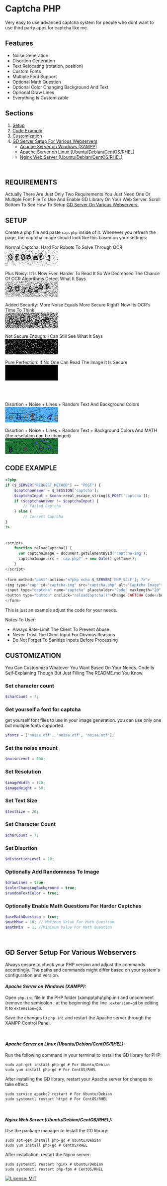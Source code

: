 
# Captcha PHP
Very easy to use advanced captcha system for people who dont want to use third party apps for captcha like me.

## Features

- Noise Generation
- Disortion Generation
- Text Relocating (rotation, position)
- Custom Fonts
- Multiple Font Support
- Optional Math Question
- Optional Color Changing Background And Text
- Oprional Draw Lines
- Everything Is Customizable

## Sections
1. [Setup](#setup) <br />
2. [Code Example](#code-example) <br />
3. [Customization](#customization) <br />
4. [GD Server Setup For Various Webservers](#gd-server-setup-for-various-webservers) <br />
    - [Apache Server on Windows (XAMPP)](#apache-server-on-windows-xampp) <br />
    - [Apache Server on Linux (Ubuntu/Debian/CentOS/RHEL)](#apache-server-on-linux-ubuntudebiancentosrhel) <br />
    - [Nginx Web Server (Ubuntu/Debian/CentOS/RHEL)](#nginx-web-server-ubuntudebiancentosrhel) <br />
<br />

## **REQUIREMENTS**
Actually There Are Just Only Two Requirements You Just Need One Or Multiple Font File To Use And Enable GD Library On Your Web Server. Scroll Bottom To See How To Setup [GD Server On Various Webservers.](#gd-server-setup-for-various-webservers) 
<br />


## **SETUP**
Create a php file and paste ```cap.php``` inside of it. Whenever you refresh the page, the captcha image should look like this based on your settings:

Normal Captcha: Hard For Robots To Solve Through OCR<br />
![1](https://raw.githubusercontent.com/Lebweuh/Captcha-PHP/main/example%20images/cap.png)

Plus Noisy: It Is Now Even Harder To Read It So We Decreased The Chance Of OCR Algorithms Detect What It Says<br />
![1](https://raw.githubusercontent.com/Lebweuh/Captcha-PHP/main/example%20images/cap2.png)

Added Security: More Noise Equals More Secure Right? Now Its OCR's Time To Think<br />
![1](https://raw.githubusercontent.com/Lebweuh/Captcha-PHP/main/example%20images/cap3.png)

Not Secure Enough: I Can Still See What It Says<br />
![1](https://raw.githubusercontent.com/Lebweuh/Captcha-PHP/main/example%20images/cap4.png)

Pure Perfection: If No One Can Read The Image It Is Secure<br />
![1](https://raw.githubusercontent.com/Lebweuh/Captcha-PHP/main/example%20images/cap5.png) <br /> <br /><br /><br />

Disortion + Noise + Lines + Random Text And Background Colors<br />
![1](https://raw.githubusercontent.com/Lebweuh/Captcha-PHP/main/example%20images/cap6.png) <br />

Disortion + Noise + Lines + Random Text + Background Colors And MATH (the resolution can be changed)<br />
![1](https://raw.githubusercontent.com/Lebweuh/Captcha-PHP/main/example%20images/cap7.png) <br />

## **CODE EXAMPLE**
```php
<?php
if ($_SERVER["REQUEST_METHOD"] == "POST") {
    $captchaAnswer = $_SESSION['captcha'];
    $captchaInput = $conn->real_escape_string($_POST['captcha']);
    if ($captchaAnswer != $captchaInput) {
        // Failed Captcha
    } else {
        // Correct Caprcha
}
?>


<script>
    function reloadCaptcha() {
      var captchaImage = document.getElementById('captcha-img');
      captchaImage.src = 'cap.php?' + new Date().getTime();
    }
</script>

<form method="post" action="<?php echo $_SERVER['PHP_SELF']; ?>">
<img type="cap" id="captcha-img" src="captcha.php" alt="Captcha Image">
<input type="captcha" name="captcha" placeholder="Code" maxlength="20" required>
<button type="button" onclick="reloadCaptcha()">Change CAPTCHA Code</button>
</form>

```
This is just an example adjust the code for your needs.

Notes To User:
- Always Rate-Limit The Client To Prevent Abuse
- Never Trust The Client Input For Obvious Reasons
- Do Not Forget To Sanitize Inputs Before Processing <br />

## **CUSTOMIZATION**
You Can Custoomiza Whatever You Want Based On Your Needs. Code Is Self-Explaining Though But Just Filling The README.md You Know.

### Set character count

```php
$charCount = 7;
```

### Get yourself a font for captcha
get yourself font files to use in your image generation. you can use only one but multiple fonts supported.
```php
$fonts = ['noise.otf', 'noise.otf', 'noise.otf'];
```

### Set the noise amount

```php
$noiseLevel = 600;
```

### Set Resolution
```php
$imageWidth = 170;
$imageHeight = 50;
```

### Set Text Size
```php
$textSize = 20;
```


### Set Character Count
```php
$charCount = 7;
```


### Set Disortion
```php
$distortionLevel = 10;
```


### Optionally Add Randomness To Image
```php
$drawLines = true;
$colorChangingBackground = true;
$randomTextColor = true;
```


### Optionally Enable Math Questions For Harder Captchas
```php
$useMathQuestion = true;
$mathMax = 10; // Maximum Value For Math Question
$mathMin  = 1; //Minimum Value For Math Question
```
<br />

## **GD Server Setup For Various Webservers**
Always ensure to check your PHP version and adjust the commands accordingly. The paths and commands might differ based on your system's configuration and version.

#### *Apache Server on Windows (XAMPP):*
Open `php.ini` file in the PHP folder (xampp\php\php.ini) and uncomment (remove the semicolon ; at the beginning) the line `;extension=gd` by editing it to `extension=gd`.

Save the changes to `php.ini` and restart the Apache server through the XAMPP Control Panel.

<br />

#### *Apache Server on Linux (Ubuntu/Debian/CentOS/RHEL):*
Run the following command in your terminal to install the GD library for PHP: 
```
sudo apt-get install php-gd # For Ubuntu/Debian
sudo yum install php-gd # For CentOS/RHEL
```
After installing the GD library, restart your Apache server for changes to take effect:
```
sudo service apache2 restart # For Ubuntu/Debian
sudo systemctl restart httpd # For CentOS/RHEL
```
<br />


#### *Nginx Web Server (Ubuntu/Debian/CentOS/RHEL):*
Use the package manager to install the GD library:
```
sudo apt-get install php-gd # Ubuntu/Debian
sudo yum install php-gd # CentOS/RHEL
```
 After installation, restart the Nginx server:
```
sudo systemctl restart nginx # Ubuntu/Debian
sudo systemctl restart php-fpm # CentOS/RHEL
```

 [![License: MIT](https://img.shields.io/badge/License-MIT-yellow.svg)](https://opensource.org/licenses/MIT)

